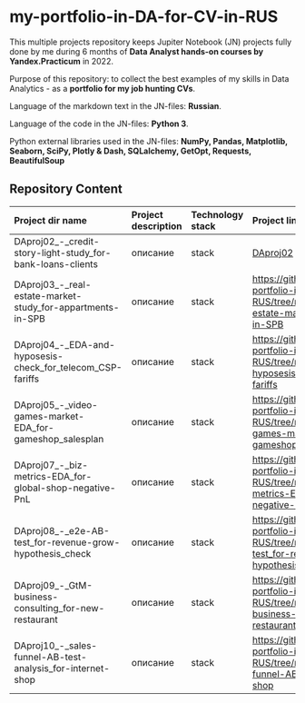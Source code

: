 # my-portfolio-in-DA-for-CV-in-RUS

This multiple projects repository keeps Jupiter Notebook (JN) projects fully done by me during 6 months of **Data Analyst hands-on courses by Yandex.Practicum** in 2022.

Purpose of this repository: to collect the best examples of my skills in Data Analytics - as a **portfolio for my job hunting CVs**.

Language of the markdown text in the JN-files: **Russian**.

Language of the code in the JN-files: **Python 3**.

Python external libraries used in the JN-files: **NumPy, Pandas, Matplotlib, Seaborn, SciPy, Plotly & Dash, SQLalchemy, GetOpt, Requests, BeautifulSoup**

## Repository Content
| Project dir name | Project description | Technology stack | Project link |
|:-----------------|:--------------------|:-----------------|:----------------|
| DAproj02_-_credit-story-light-study_for-bank-loans-clients | описание | stack | <a href='https://github.com/SanSanychSeva/my-portfolio-in-DA-for-CV-in-RUS/tree/main/DAproj02_-_credit-story-light-study_for-bank-loans-clients'>DAproj02</a> |
| DAproj03_-_real-estate-market-study_for-appartments-in-SPB | описание | stack | https://github.com/SanSanychSeva/my-portfolio-in-DA-for-CV-in-RUS/tree/main/DAproj03_-_real-estate-market-study_for-appartments-in-SPB |
| DAproj04_-_EDA-and-hyposesis-check_for_telecom_CSP-fariffs | описание | stack | https://github.com/SanSanychSeva/my-portfolio-in-DA-for-CV-in-RUS/tree/main/DAproj04_-_EDA-and-hyposesis-check_for_telecom_CSP-fariffs |
| DAproj05_-_video-games-market-EDA_for-gameshop_salesplan | описание | stack | https://github.com/SanSanychSeva/my-portfolio-in-DA-for-CV-in-RUS/tree/main/DAproj05_-_video-games-market-EDA_for-gameshop_salesplan |
| DAproj07_-_biz-metrics-EDA_for-global-shop-negative-PnL | описание | stack | https://github.com/SanSanychSeva/my-portfolio-in-DA-for-CV-in-RUS/tree/main/DAproj07_-_biz-metrics-EDA_for-global-shop-negative-PnL |
| DAproj08_-_e2e-AB-test_for-revenue-grow-hypothesis_check | описание | stack | https://github.com/SanSanychSeva/my-portfolio-in-DA-for-CV-in-RUS/tree/main/DAproj08_-_e2e-AB-test_for-revenue-grow-hypothesis_check |
| DAproj09_-_GtM-business-consulting_for-new-restaurant | описание | stack | https://github.com/SanSanychSeva/my-portfolio-in-DA-for-CV-in-RUS/tree/main/DAproj09_-_GtM-business-consulting_for-new-restaurant |
| DAproj10_-_sales-funnel-AB-test-analysis_for-internet-shop | описание | stack | https://github.com/SanSanychSeva/my-portfolio-in-DA-for-CV-in-RUS/tree/main/DAproj10_-_sales-funnel-AB-test-analysis_for-internet-shop |
